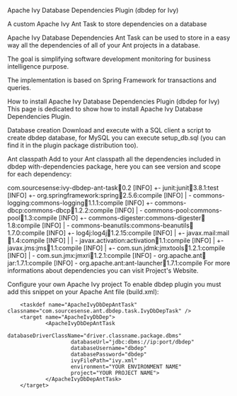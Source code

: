 
Apache Ivy Database Dependencies Plugin (dbdep for Ivy)

A custom Apache Ivy Ant Task to store dependencies on a database

Apache Ivy Database Dependencies Ant Task can be used to store in a easy way all the dependencies of all of your Ant projects in a database.

The goal is simplifying software development monitoring for business intelligence purpose.

The implementation is based on Spring Framework for transactions and queries.

How to install Apache Ivy Database Dependencies Plugin (dbdep for Ivy)
This page is dedicated to show how to install Apache Ivy Database Dependencies Plugin.

Database creation
Download and execute with a SQL client a script to create dbdep database, for MySQL you can execute setup_db.sql (you can find it in the plugin package distribution too).

Ant classpath
Add to your Ant classpath all the dependencies included in dbdep with-dependencies package, here you can see version and scope for each dependency:

com.sourcesense:ivy-dbdep-ant-task:jar:0.2
[INFO] +- junit:junit:jar:3.8.1:test
[INFO] +- org.springframework:spring:jar:2.5.6:compile
[INFO] |  \- commons-logging:commons-logging:jar:1.1.1:compile
[INFO] +- commons-dbcp:commons-dbcp:jar:1.2.2:compile
[INFO] |  \- commons-pool:commons-pool:jar:1.3:compile
[INFO] +- commons-digester:commons-digester:jar:1.8:compile
[INFO] |  \- commons-beanutils:commons-beanutils:jar:1.7.0:compile
[INFO] +- log4j:log4j:jar:1.2.15:compile
[INFO] |  +- javax.mail:mail:jar:1.4:compile
[INFO] |  |  \- javax.activation:activation:jar:1.1:compile
[INFO] |  +- javax.jms:jms:jar:1.1:compile
[INFO] |  +- com.sun.jdmk:jmxtools:jar:1.2.1:compile
[INFO] |  \- com.sun.jmx:jmxri:jar:1.2.1:compile
[INFO] \- org.apache.ant:ant:jar:1.7.1:compile
[INFO]    \- org.apache.ant:ant-launcher:jar:1.7.1:compile
For more informations about dependencies you can visit Project's Website.

Configure your own Apache Ivy project
To enable dbdep plugin you must add this snippet on your Apache Ant file (build.xml):

<!-- ================================= 
      target: Apache Ivy DbDep Plugin             
     ================================= -->
        <taskdef name="ApacheIvyDbDepAntTask" classname="com.sourcesense.ant.dbdep.task.IvyDbDepTask" />
        <target name="ApacheIvyDbDep">
                <ApacheIvyDbDepAntTask 
                        databaseDriverClassName="driver.classname.package.dbms" 
                        databaseUrl="jdbc:dbms://ip:port/dbdep" 
                        databaseUsername="dbdep" 
                        databasePassword="dbdep" 
                        ivyFilePath="ivy.xml" 
                        environment="YOUR ENVIRONMENT NAME" 
                        project="YOUR PROJECT NAME">
                </ApacheIvyDbDepAntTask>
        </target>
